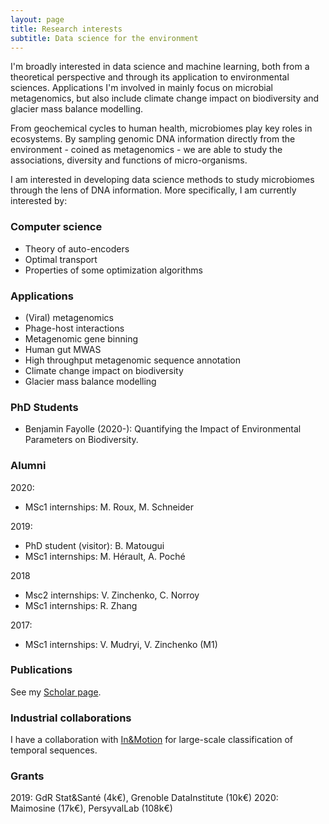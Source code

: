 ```yaml
---
layout: page
title: Research interests
subtitle: Data science for the environment
---
```


I'm broadly interested in data science and machine learning, both from a theoretical perspective and through its application to environmental sciences.
Applications I'm involved in mainly focus on microbial metagenomics, but also include climate change impact on biodiversity and glacier mass balance modelling.

From geochemical cycles to human health, microbiomes play key roles in ecosystems. By sampling genomic DNA information directly from the environment - coined as metagenomics - we are able to study the associations, diversity and functions of micro-organisms.

I am interested in developing data science methods to study microbiomes through the lens of DNA information. More specifically, I am currently interested by:

### Computer science


* Theory of auto-encoders
* Optimal transport
* Properties of some optimization algorithms


### Applications

* (Viral) metagenomics
* Phage-host interactions
* Metagenomic gene binning
* Human gut MWAS
* High throughput metagenomic sequence annotation 
* Climate change impact on biodiversity
* Glacier mass balance modelling

### PhD Students

* Benjamin Fayolle (2020-): Quantifying the Impact of Environmental Parameters on Biodiversity.

### Alumni

2020:
* MSc1 internships: M. Roux, M. Schneider

2019:
* PhD student (visitor): B. Matougui
* MSc1 internships: M. Hérault, A. Poché

2018
* Msc2 internships: V. Zinchenko, C. Norroy
* MSc1 internships: R. Zhang

2017:
* MSc1 internships: V. Mudryi, V. Zinchenko (M1)

### Publications

See my [Scholar page](https://scholar.google.com/citations?user=vmTnjSYAAAAJ).


### Industrial collaborations

I have a collaboration with [In&Motion](https://www.inemotion.com/en/) for large-scale classification of temporal sequences.


### Grants

2019: GdR Stat&Santé (4k€), Grenoble DataInstitute (10k€)
2020: Maimosine (17k€), PersyvalLab (108k€)



